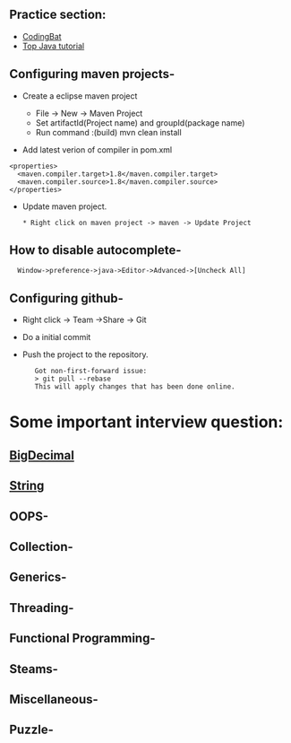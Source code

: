 ## Practice section:
   * [CodingBat](http://codingbat.com/java)
   * [Top Java tutorial](http://www.topjavatutorial.com/category/java/)

## Configuring maven projects-

   * Create a eclipse maven project
     * File -> New -> Maven Project
     * Set artifactId(Project name) and groupId(package name)
     * Run command :(build)
       mvn clean install 
     
   * Add latest verion of compiler in pom.xml
   
    <properties>
      <maven.compiler.target>1.8</maven.compiler.target>
      <maven.compiler.source>1.8</maven.compiler.source> 
    </properties> 
    
   
   * Update maven project.
   
         * Right click on maven project -> maven -> Update Project
      
 ## How to disable autocomplete-
 
      Window->preference->java->Editor->Advanced->[Uncheck All]
 
 
 ## Configuring github-
   * Right click -> Team ->Share -> Git
   * Do a initial commit
   * Push the project to the repository.
   
            Got non-first-forward issue:
            > git pull --rebase
            This will apply changes that has been done online.
        
 
 # Some important interview question:
   ## [BigDecimal](https://github.com/surajitm/java/wiki/BigDecimal)
   ## [String]()
   ## OOPS-
   ## Collection-
   ## Generics-
   ## Threading-
   ## Functional Programming-
   ## Steams-
   ## Miscellaneous-
   ## Puzzle-
 
 
 
    

